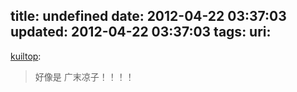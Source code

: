 title: undefined
date: 2012-04-22 03:37:03
updated: 2012-04-22 03:37:03
tags: 
uri: 
---

[kuiltop](http://kuiltop.diandian.com/post/2012-04-22/17882966):

> 好像是 广末凉子！！！！

<!--![](./images/2012/04/1A6B91A03D0EF53CC49B93DB34FAEF24.jpeg)-->